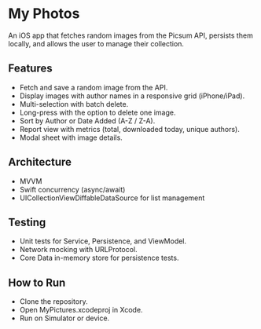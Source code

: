 # My Photos
An iOS app that fetches random images from the Picsum
 API, persists them locally, and allows the user to manage their collection.

## Features
* Fetch and save a random image from the API.
* Display images with author names in a responsive grid (iPhone/iPad).
* Multi-selection with batch delete.
* Long-press with the option to delete one image.
* Sort by Author or Date Added (A-Z / Z-A).
* Report view with metrics (total, downloaded today, unique authors).
* Modal sheet with image details.

## Architecture
* MVVM
* Swift concurrency (async/await)
* UICollectionViewDiffableDataSource for list management

## Testing
* Unit tests for Service, Persistence, and ViewModel.
* Network mocking with URLProtocol.
* Core Data in-memory store for persistence tests.

## How to Run
* Clone the repository.
* Open MyPictures.xcodeproj in Xcode.
* Run on Simulator or device.
